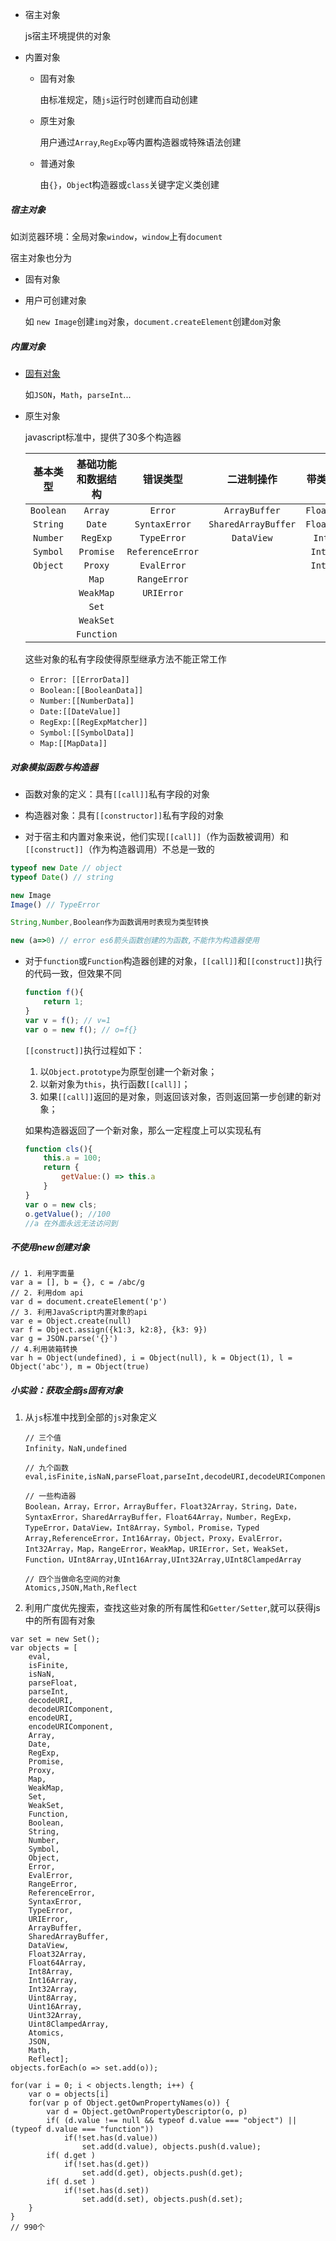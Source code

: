 - 宿主对象

  js宿主环境提供的对象

- 内置对象

  - 固有对象

    由标准规定，随`js`运行时创建而自动创建

  - 原生对象

    用户通过`Array`,`RegExp`等内置构造器或特殊语法创建

  - 普通对象

    由`{}`，`Objec`t构造器或`class`关键字定义类创建



##### 宿主对象

如浏览器环境：全局对象`window`，`window`上有`document`

宿主对象也分为

- 固有对象

- 用户可创建对象

  如 `new Image`创建`img`对象，`document.createElement`创建`dom`对象

#####  内置对象

- [固有对象](https://www.ecma-international.org/ecma-262/9.0/index.html#sec-well-known-intrinsic-objects)

  如`JSON`，`Math`，`parseInt`...

- 原生对象

  javascript标准中，提供了30多个构造器

  | 基本类型  | 基础功能和数据结构 |     错误类型     |     二进制操作      |  带类型的数组  |
  | :-------: | :----------------: | :--------------: | :-----------------: | :------------: |
  | `Boolean` |      `Array`       |     `Error`      |    `ArrayBuffer`    | `Float32Array` |
  | `String`  |       `Date`       |  `SyntaxError`   | `SharedArrayBuffer` | `Float64Array` |
  | `Number`  |      `RegExp`      |   `TypeError`    |     `DataView`      |  `Int8Array`   |
  | `Symbol`  |     `Promise`      | `ReferenceError` |                     |  `Int16Array`  |
  | `Object`  |      `Proxy`       |   `EvalError`    |                     |  `Int32Array`  |
  |           |       `Map`        |   `RangeError`   |                     |                |
  |           |     `WeakMap`      |    `URIError`    |                     |                |
  |           |       `Set`        |                  |                     |                |
  |           |     `WeakSet`      |                  |                     |                |
  |           |     `Function`     |                  |                     |                |

  这些对象的私有字段使得原型继承方法不能正常工作

  - `Error: [[ErrorData]]`
  - `Boolean:[[BooleanData]]`
  - `Number:[[NumberData]]`
  - `Date:[[DateValue]]`
  - `RegExp:[[RegExpMatcher]]`
  - `Symbol:[[SymbolData]]`
  - `Map:[[MapData]]`



##### 对象模拟函数与构造器

- 函数对象的定义：具有`[[call]]`私有字段的对象

- 构造器对象：具有`[[constructor]]`私有字段的对象

- 对于宿主和内置对象来说，他们实现`[[call]]`（作为函数被调用）和`[[construct]]`（作为构造器调用）不总是一致的

```js
typeof new Date // object
typeof Date() // string

new Image 
Image() // TypeError

String,Number,Boolean作为函数调用时表现为类型转换

new (a=>0) // error es6箭头函数创建的为函数,不能作为构造器使用
```

- 对于`function`或`Function`构造器创建的对象，`[[call]]`和`[[construct]]`执行的代码一致，但效果不同

  ```js
  function f(){
      return 1;
  }
  var v = f(); // v=1
  var o = new f(); // o=f{}
  ```

  `[[construct]]`执行过程如下：

  1. 以`Object.prototype`为原型创建一个新对象；
  2. 以新对象为`this`，执行函数`[[call]]`；
  3. 如果`[[call]]`返回的是对象，则返回该对象，否则返回第一步创建的新对象；

  如果构造器返回了一个新对象，那么一定程度上可以实现私有

  ```js
  function cls(){
      this.a = 100;
      return {
          getValue:() => this.a
      }
  }
  var o = new cls;
  o.getValue(); //100
  //a 在外面永远无法访问到
  ```



##### 不使用new创建对象

```
// 1. 利用字面量
var a = [], b = {}, c = /abc/g
// 2. 利用dom api
var d = document.createElement('p')
// 3. 利用JavaScript内置对象的api
var e = Object.create(null)
var f = Object.assign({k1:3, k2:8}, {k3: 9})
var g = JSON.parse('{}')
// 4.利用装箱转换
var h = Object(undefined), i = Object(null), k = Object(1), l = Object('abc'), m = Object(true)
```



##### 小实验：获取全部js固有对象

1. 从`js`标准中找到全部的`js`对象定义

   ```
   // 三个值
   Infinity，NaN,undefined
   
   // 九个函数
   eval,isFinite,isNaN,parseFloat,parseInt,decodeURI,decodeURIComponent,encodeURI,encodeURIComponent
   
   // 一些构造器
   Boolean，Array，Error，ArrayBuffer，Float32Array，String，Date，SyntaxError，SharedArrayBuffer，Float64Array，Number，RegExp，TypeError，DataView，Int8Array，Symbol，Promise，Typed Array,ReferenceError，Int16Array，Object，Proxy，EvalError，Int32Array，Map，RangeError，WeakMap，URIError，Set，WeakSet，Function，UInt8Array,UInt16Array,UInt32Array,UInt8ClampedArray
   
   // 四个当做命名空间的对象
   Atomics,JSON,Math,Reflect
   ```

2. 利用广度优先搜索，查找这些对象的所有属性和`Getter/Setter`,就可以获得js中的所有固有对象

```
var set = new Set();
var objects = [
    eval,
    isFinite,
    isNaN,
    parseFloat,
    parseInt,
    decodeURI,
    decodeURIComponent,
    encodeURI,
    encodeURIComponent,
    Array,
    Date,
    RegExp,
    Promise,
    Proxy,
    Map,
    WeakMap,
    Set,
    WeakSet,
    Function,
    Boolean,
    String,
    Number,
    Symbol,
    Object,
    Error,
    EvalError,
    RangeError,
    ReferenceError,
    SyntaxError,
    TypeError,
    URIError,
    ArrayBuffer,
    SharedArrayBuffer,
    DataView,
    Float32Array,
    Float64Array,
    Int8Array,
    Int16Array,
    Int32Array,
    Uint8Array,
    Uint16Array,
    Uint32Array,
    Uint8ClampedArray,
    Atomics,
    JSON,
    Math,
    Reflect];
objects.forEach(o => set.add(o));

for(var i = 0; i < objects.length; i++) {
    var o = objects[i]
    for(var p of Object.getOwnPropertyNames(o)) {
        var d = Object.getOwnPropertyDescriptor(o, p)
        if( (d.value !== null && typeof d.value === "object") || (typeof d.value === "function"))
            if(!set.has(d.value))
                set.add(d.value), objects.push(d.value);
        if( d.get )
            if(!set.has(d.get))
                set.add(d.get), objects.push(d.get);
        if( d.set )
            if(!set.has(d.set))
                set.add(d.set), objects.push(d.set);
    }
}
// 990个
```

